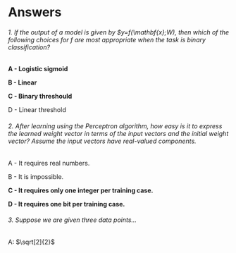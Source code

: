 # Answers

###### 1. If the output of a model is given by $y=f(\mathbf{x};W), then which of the following choices for $f$ are most appropriate when the task is binary classification?

**A - Logistic sigmoid**

**B - Linear**

**C - Binary threshould**

D - Linear threshold


###### 2. After learning using the Perceptron algorithm, how easy is it to express the learned weight vector in terms of the input vectors and the initial weight vector? Assume the input vectors have real-valued components.


A - It requires real numbers.

B - It is impossible.

**C - It requires only one integer per training case.**

**D - It requires one bit per training case.**


###### 3. Suppose we are given three data points...

A: $\sqrt[2]{2}$

